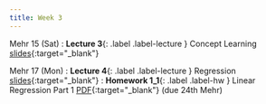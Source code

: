 ```yaml
---
title: Week 3
---
```


Mehr 15 (Sat)
: **Lecture 3**{: .label .label-lecture } Concept Learning [slides](https://drive.google.com/file/d/17-ne_txbSX_xBrTUqSBaPStNqNcAbAqN/view?usp=sharing){:target="_blank"}


Mehr 17 (Mon)
: **Lecture 4**{: .label .label-lecture } Regression [slides](https://drive.google.com/file/d/1G1XKAonhxHdEFext0P4vp3MCx9Ou7hh4/view?usp=sharing){:target="_blank"}
: **Homework 1_1**{: .label .label-hw } Linear Regression Part 1 [PDF](https://drive.google.com/file/d/1gcAB5VxJEo_X5A5S25x0_00a0dWvIJtt/view?usp=sharing){:target="_blank"} (due 24th Mehr)
